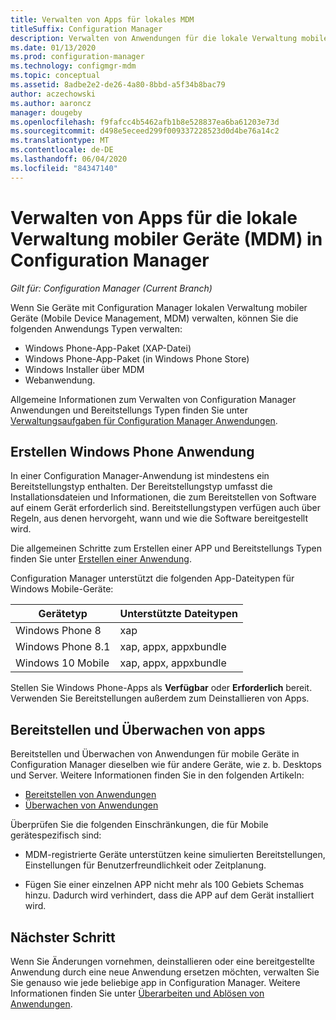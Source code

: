 ```yaml
---
title: Verwalten von Apps für lokales MDM
titleSuffix: Configuration Manager
description: Verwalten von Anwendungen für die lokale Verwaltung mobiler Geräte (Mobile Device Management, MDM) in Configuration Manager.
ms.date: 01/13/2020
ms.prod: configuration-manager
ms.technology: configmgr-mdm
ms.topic: conceptual
ms.assetid: 8adbe2e2-de26-4a80-8bbd-a5f34b8bac79
author: aczechowski
ms.author: aaroncz
manager: dougeby
ms.openlocfilehash: f9fafcc4b5462afb1b8e528837ea6ba61203e73d
ms.sourcegitcommit: d498e5eceed299f009337228523d0d4be76a14c2
ms.translationtype: MT
ms.contentlocale: de-DE
ms.lasthandoff: 06/04/2020
ms.locfileid: "84347140"
---
```

# <a name="manage-apps-for-on-premises-mdm-in-configuration-manager"></a>Verwalten von Apps für die lokale Verwaltung mobiler Geräte (MDM) in Configuration Manager

*Gilt für: Configuration Manager (Current Branch)*

Wenn Sie Geräte mit Configuration Manager lokalen Verwaltung mobiler Geräte (Mobile Device Management, MDM) verwalten, können Sie die folgenden Anwendungs Typen verwalten:

- Windows Phone-App-Paket (XAP-Datei)
- Windows Phone-App-Paket (in Windows Phone Store)
- Windows Installer über MDM
- Webanwendung.

Allgemeine Informationen zum Verwalten von Configuration Manager Anwendungen und Bereitstellungs Typen finden Sie unter [Verwaltungsaufgaben für Configuration Manager Anwendungen](../../apps/deploy-use/management-tasks-applications.md).

## <a name="create-windows-phone-application"></a><a name="bkmk_winphone"></a>Erstellen Windows Phone Anwendung

In einer Configuration Manager-Anwendung ist mindestens ein Bereitstellungstyp enthalten. Der Bereitstellungstyp umfasst die Installationsdateien und Informationen, die zum Bereitstellen von Software auf einem Gerät erforderlich sind. Bereitstellungstypen verfügen auch über Regeln, aus denen hervorgeht, wann und wie die Software bereitgestellt wird.

Die allgemeinen Schritte zum Erstellen einer APP und Bereitstellungs Typen finden Sie unter [Erstellen einer Anwendung](../../apps/deploy-use/create-applications.md#bkmk_create).

Configuration Manager unterstützt die folgenden App-Dateitypen für Windows Mobile-Geräte:

|Gerätetyp|Unterstützte Dateitypen|
|-----------------|---------------------|
|Windows Phone 8|xap|
|Windows Phone 8.1|xap, appx, appxbundle|
|Windows 10 Mobile|xap, appx, appxbundle|

Stellen Sie Windows Phone-Apps als **Verfügbar** oder **Erforderlich** bereit. Verwenden Sie Bereitstellungen außerdem zum Deinstallieren von Apps.

## <a name="deploy-and-monitor-apps"></a>Bereitstellen und Überwachen von apps

Bereitstellen und Überwachen von Anwendungen für mobile Geräte in Configuration Manager dieselben wie für andere Geräte, wie z. b. Desktops und Server. Weitere Informationen finden Sie in den folgenden Artikeln:

- [Bereitstellen von Anwendungen](../../apps/deploy-use/deploy-applications.md)
- [Überwachen von Anwendungen](../../apps/deploy-use/monitor-applications-from-the-console.md)

Überprüfen Sie die folgenden Einschränkungen, die für Mobile gerätespezifisch sind:

- MDM-registrierte Geräte unterstützen keine simulierten Bereitstellungen, Einstellungen für Benutzerfreundlichkeit oder Zeitplanung.

- Fügen Sie einer einzelnen APP nicht mehr als 100 Gebiets Schemas hinzu. Dadurch wird verhindert, dass die APP auf dem Gerät installiert wird.

## <a name="next-step"></a>Nächster Schritt

Wenn Sie Änderungen vornehmen, deinstallieren oder eine bereitgestellte Anwendung durch eine neue Anwendung ersetzen möchten, verwalten Sie Sie genauso wie jede beliebige app in Configuration Manager. Weitere Informationen finden Sie unter [Überarbeiten und Ablösen von Anwendungen](../../apps/deploy-use/revise-and-supersede-applications.md).
